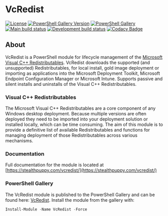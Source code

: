 # VcRedist

[![License][license-badge]][license]
[![PowerShell Gallery Version][psgallery-version-badge]][psgallery]
[![PowerShell Gallery][psgallery-badge]][psgallery]
[![Main build status][appveyor-badge]][appveyor-build]
[![Development build status][appveyor-badge-dev]][appveyor-build]
[![Codacy Badge](https://api.codacy.com/project/badge/Grade/556b5c464f6a4981b357cbb0cae230c5)](https://app.codacy.com/manual/aaronparker/VcRedist?utm_source=github.com&utm_medium=referral&utm_content=aaronparker/VcRedist&utm_campaign=Badge_Grade_Dashboard)

## About

VcRedist is a PowerShell module for lifecycle management of the [Microsoft Visual C++ Redistributables](https://support.microsoft.com/en-au/help/2977003/the-latest-supported-visual-c-downloads). VcRedist downloads the supported (and unsupported) Redistributables, for local install, gold image deployment or importing as applications into the Microsoft Deployment Toolkit, Microsoft Endpoint Configuration Manager or Microsoft Intune. Supports passive and silent installs and uninstalls of the Visual C++ Redistributables.

### Visual C++ Redistributables

The Microsoft Visual C++ Redistributables are a core component of any Windows desktop deployment. Because multiple versions are often deployed they need to be imported into your deployment solution or installed locally, which can be time consuming. The aim of this module is to provide a definitive list of available Redistributables and functions for managing deployment of those Redistributables across various mechanisms.

### Documentation

Full documentation for the module is located at [https://stealthpuppy.com/vcredist/](https://stealthpuppy.com/vcredist/)

### PowerShell Gallery

The VcRedist module is published to the PowerShell Gallery and can be found here: [VcRedist](https://www.powershellgallery.com/packages/VcRedist/). Install the module from the gallery with:

```powershell
Install-Module -Name VcRedist -Force
```

[appveyor-badge]: https://img.shields.io/appveyor/ci/aaronparker/Install-VisualCRedistributables/main.svg?style=flat-square&logo=appveyor&label=main
[appveyor-badge-dev]: https://img.shields.io/appveyor/ci/aaronparker/Install-VisualCRedistributables/development.svg?style=flat-square&logo=appveyor&label=development
[appveyor-build]: https://ci.appveyor.com/project/aaronparker/install-visualcredistributables
[psgallery-badge]: https://img.shields.io/powershellgallery/dt/vcredist.svg?logo=PowerShell&style=flat-square
[psgallery]: https://www.powershellgallery.com/packages/vcredist
[psgallery-version-badge]: https://img.shields.io/powershellgallery/v/vcredist.svg?logo=PowerShell&style=flat-square
[psgallery-version]: https://www.powershellgallery.com/packages/vcredist
[license-badge]: https://img.shields.io/github/license/aaronparker/Install-VisualCRedistributables.svg?style=flat-square
[license]: https://github.com/aaronparker/vcredist/blob/main/LICENSE
